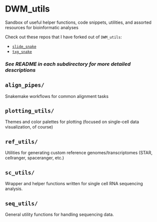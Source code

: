 # DWM_utils
 Sandbox of useful helper functions, code snippets, utilities, and assorted resources for bioinformatic analyses

Check out these repos that I have forked out of `DWM_utils`:
- [`slide_snake`](https://github.com/mckellardw/slide_snake)
- [`txg_snake`](https://github.com/mckellardw/txg_snake)

### *See README in each subdirectory for more detailed descriptions*

## `align_pipes/`
Snakemake workflows for common alignment tasks

## `plotting_utils/`
Themes and color palettes for plotting (focused on single-cell data visualization, of course)

## `ref_utils/`
Utilities for generating custom reference genomes/transcriptomes (STAR, cellranger, spaceranger, etc.)

## `sc_utils/`
Wrapper and helper functions written for single cell RNA sequencing analysis.

## `seq_utils/`
General utility functions for handling sequencing data.

